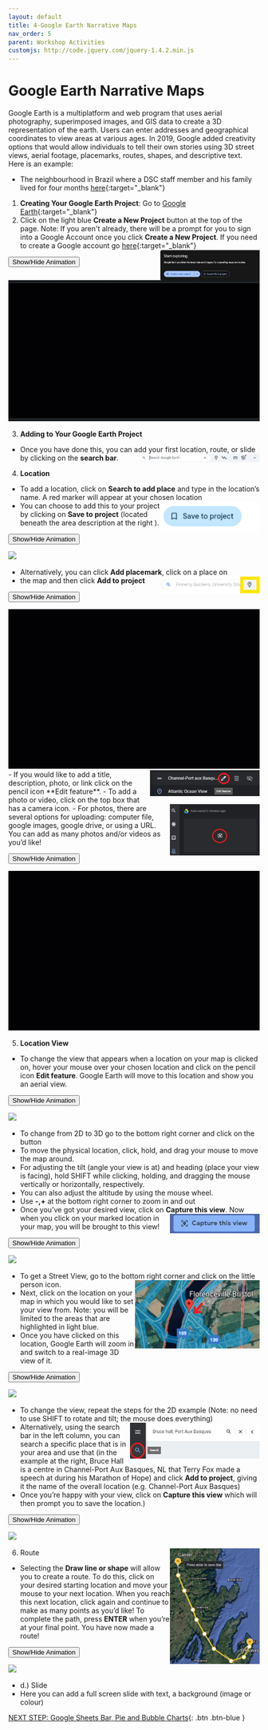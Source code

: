 ```yaml
---
layout: default
title: 4-Google Earth Narrative Maps
nav_order: 5
parent: Workshop Activities
customjs: http://code.jquery.com/jquery-1.4.2.min.js
---
```

# Google Earth Narrative Maps 
Google Earth is a multiplatform and web program that uses aerial photography, superimposed images, and GIS data to create a 3D representation of the earth.  Users can enter addresses and geographical coordinates to view areas at various ages. In 2019, Google added creativity options that would allow individuals to tell their own stories using 3D street views, aerial footage, placemarks, routes, shapes, and descriptive text. Here is an example:
- The neighbourhood in Brazil where a DSC staff member and his family lived for four months [here](https://bit.ly/3bFS5Rt){:target="_blank"} 

1. **Creating Your Google Earth Project**: Go to [Google Earth](https://earth.google.com/web/){:target="_blank"}
2. Click on the light blue **Create a New Project** button at the top of the page. 
Note: If you aren't already, there will be a prompt for you to sign into a Google Account once you click **Create a New Project**. If you need to create a Google account go [here](https://accounts.google.com/){:target="_blank"} <img src="images/new-project.png" style="float:right;width:200px" alt="new project button">

<button onclick="toggle('gif1')">Show/Hide Animation</button>
<div id="gif1">
      <img src="images/googlemaps-01.gif"> <br>
     </div> 

3. **Adding to Your Google Earth Project** 
- Once you have done this, you can add your first location, route, or slide by clicking on the **search bar**. <img src="images/googlemaps-02.png" style="float:right;width:240px" alt="Search bar">
4. **Location**
- To add a location, click on **Search to add place** and type in the location’s name.  A red marker will appear at your chosen location <img src="images/save-project.png" style="float:right;width:200px" alt="Save project">
- You can choose to add this to your project by clicking on **Save to project** (located beneath the area description at the right ).

<button onclick="toggle('gif2')">Show/Hide Animation</button>
<div id="gif2">
      <img src="images/goolemaps-02.gif"> <br>
     </div> 

- Alternatively, you can click **Add placemark**, click on a place on <img src="images/placement.png" style="float:right;width:200px" alt="add placemark">
- the map and then click **Add to project** 

<button onclick="toggle('gif3')">Show/Hide Animation</button>
<div id="gif3">
      <img src="images/narrative-08.gif"> <br>
     </div> 

<img src="images/narrative-09.png" style="float:right;width:220px" alt="edit feature icon">
- If you would like to add a title, description, photo, or link click on the pencil icon **Edit feature**. 
- To add a photo or video, click on the top box that has a camera icon. <img src="images/narrative-10.png" style="float:right;width:180px" alt="adding photo/video"> 
- For photos, there are several options for uploading: computer file, google images, google drive, or using a URL. You can add as many photos and/or videos as you’d like! 

<button onclick="toggle('gif4')">Show/Hide Animation</button>
<div id="gif4">
      <img src="images/narrative-11.gif"> <br>
     </div> 

5. **Location View**
- To change the view that appears when a location on your map is clicked on, hover your mouse over your chosen location and click on the pencil icon **Edit feature**. Google Earth will move to this location and show you an aerial view.

<button onclick="toggle('gif5')">Show/Hide Animation</button>
<div id="gif5">
      <img src="images/narrative-12.gif"> <br>
     </div> 

- To change from 2D to 3D go to the bottom right corner and click on the button 
- To move the physical location, click, hold, and drag your mouse to move the map around.  
- For adjusting the tilt (angle your view is at) and heading (place your view is facing), hold SHIFT while clicking, holding, and dragging the mouse vertically or horizontally, respectively.
- You can also adjust the altitude by using the mouse wheel.
- Use **-,+** at the bottom right corner to zoom in and out
- Once you’ve got your desired view, click on **Capture this view**. <img src="images/narrative-13.png" style="float:right;width:180px" alt="capture this view button"> Now when you click on your marked location in your map, you will be brought to this view!

<button onclick="toggle('gif6')">Show/Hide Animation</button>
<div id="gif6">
      <img src="images/narrative-14.gif"> <br>
     </div> 


- To get a Street View, go to the bottom right corner and click on the little person icon. <img src="images/narrative-15.png" style="float:right;width:250px" alt="maps with view set">
- Next, click on the location on your map in which you would like to set your view from.  Note: you will be limited to the areas that are highlighted in light blue.
- Once you have clicked on this location, Google Earth will zoom in and switch to a real-image 3D view of it.<br>

<button onclick="toggle('gif7')">Show/Hide Animation</button>
<div id="gif7">
      <img src="images/narrative-16.gif"> <br>
     </div> 


- To change the view, repeat the steps for the 2D example (Note: no need to use SHIFT to rotate and tilt; the mouse does everything) <img src="images/narrative-17.png" style="float:right;width:260px" alt="search bar">
- Alternatively, using the search bar in the left column, you can search a specific place that is in your area and use that (in the example at the right, Bruce Hall is a centre in Channel-Port Aux Basques, NL that Terry Fox made a speech at during his Marathon of Hope) and click **Add to project**, giving it the name of the overall location (e.g. Channel-Port Aux Basques)
- Once you’re happy with your view, click on **Capture this view** which will then prompt you to save the location.)<br>

<button onclick="toggle('gif8')">Show/Hide Animation</button>
<div id="gif8">
      <img src="images/narrative-18.gif"> <br>
     </div> 


6. Route <img src="images/narrative-19.png" style="float:right;width:180px" alt="route line path">
- Selecting the **Draw line or shape** will allow you to create a route. To do this, click on your desired starting location and move your mouse to your next location.  When you reach this next location, click again and continue to make as many points as you’d like!  To complete the path, press **ENTER** when you’re at your final point. You have now made a route! 

<button onclick="toggle('gif9')">Show/Hide Animation</button>
<div id="gif9">
      <img src="images/narrative-20.gif"> <br>
     </div> 

- d.) Slide 
- Here you can add a full screen slide with text, a background (image or colour)

<script>  

    function toggle(input) {
        var x = document.getElementById(input);
        if (x.style.display === "none") {
            x.style.display = "block";
        } else {
            x.style.display = "none";
        }
    }
</script>

[NEXT STEP: Google Sheets Bar, Pie and Bubble Charts](google-sheets-charts.html){: .btn .btn-blue }
